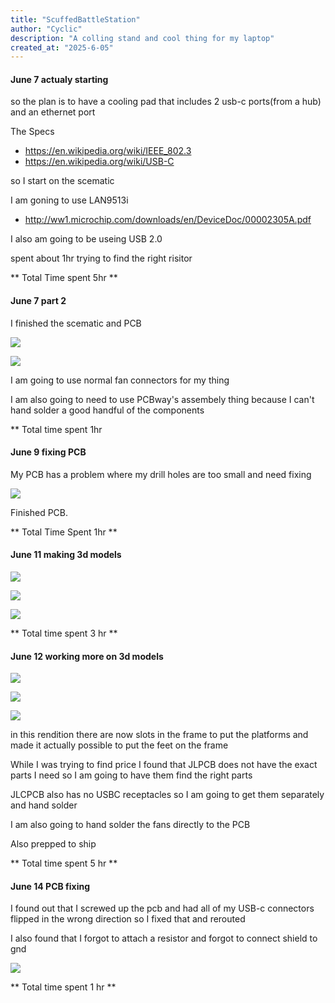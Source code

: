 ```yaml
---
title: "ScuffedBattleStation"
author: "Cyclic"
description: "A colling stand and cool thing for my laptop"
created_at: "2025-6-05"
---
```


#### June 7 actualy starting

so the plan is to have a cooling pad that includes 2 usb-c ports(from a hub) and an ethernet port

The Specs

- https://en.wikipedia.org/wiki/IEEE_802.3
- https://en.wikipedia.org/wiki/USB-C

so I start on the scematic

I am goning to use LAN9513i

- http://ww1.microchip.com/downloads/en/DeviceDoc/00002305A.pdf

I also am going to be useing USB 2.0

spent about 1hr trying to find the right risitor

** Total Time spent 5hr ** 

#### June 7 part 2

I finished the scematic and PCB 

![](https://hc-cdn.hel1.your-objectstorage.com/s/v3/644f29519e95badf747718a1331e8e104f8c7d1c_image.png)

![](https://hc-cdn.hel1.your-objectstorage.com/s/v3/3f61ca0e62ecd940865626d81b3810b320c07354_image.png)

I am going to use normal fan connectors for my thing

I am also going to need to use PCBway's assembely thing because I can't hand solder a good handful of the components

** Total time spent 1hr 

#### June 9 fixing PCB 

My PCB has a problem where my drill holes are too small and need fixing

![](https://hc-cdn.hel1.your-objectstorage.com/s/v3/39d9717cea20de48c2353f18908326993ec17a9a_image.png)

Finished PCB.

** Total Time Spent 1hr **

#### June 11 making 3d models

![](https://hc-cdn.hel1.your-objectstorage.com/s/v3/5e81d29f6b0a5c9428853da5d7627ed5fdb7f7ee_image.png)

![](https://hc-cdn.hel1.your-objectstorage.com/s/v3/ea9be0c1a7128b3404cefe927e0488eec02ef515_image.png)

![](https://hc-cdn.hel1.your-objectstorage.com/s/v3/f7e5adcec03061fe27feb3d5e3523446423bf2d5_image.png)

** Total time spent 3 hr **

#### June 12 working more on 3d models

![](https://hc-cdn.hel1.your-objectstorage.com/s/v3/d826565080f8e3d7618f18240a6986696e57bb7d_image.png)

![](https://hc-cdn.hel1.your-objectstorage.com/s/v3/1aa7b1a590809a847a9704768ae77a849fa3e970_image.png)

![](https://hc-cdn.hel1.your-objectstorage.com/s/v3/4ed4c2659cc7666ac6c0c2a0384ba3f3e5f181be_image.png)

in this rendition there are now slots in the frame to put the platforms and made it actually possible to put the feet on the frame

While I was trying to find price I found that JLPCB does not have the exact parts I need so I am going to have them find the right parts 

JLCPCB also has no USBC receptacles so I am going to get them separately and hand solder

I am also going to hand solder the fans directly to the PCB 

Also prepped to ship

** Total time spent 5 hr **

#### June 14 PCB fixing

I found out that I screwed up the pcb and had all of my USB-c connectors flipped in the wrong direction so I fixed that and rerouted

I also found that I forgot to attach a resistor and forgot to connect shield to gnd

![](https://hc-cdn.hel1.your-objectstorage.com/s/v3/dc98765bd9ac918f3bfee273648a23a9e3b9813a_image.png)

** Total time spent 1 hr ** 